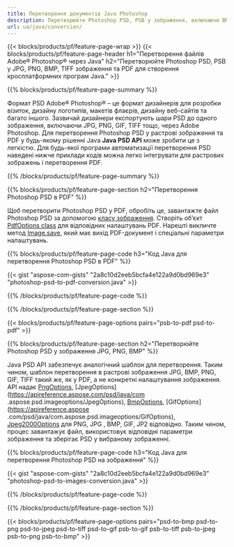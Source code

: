 ```yaml
---
title: Перетворення документів Java Photoshop
description: Перетворюйте Photoshop PSD, PSB у зображення, включаючи BMP, JPG, PNG, TIFF та PDF за допомогою бібліотеки Java.
url: ua/java/conversion/
---
```


{{< blocks/products/pf/feature-page-wrap >}}
{{< blocks/products/pf/feature-page-header h1="Перетворення файлів Adobe® Photoshop® через Java" h2="Перетворюйте Photoshop PSD, PSB у JPG, PNG, BMP, TIFF зображення та PDF для створення кросплатформних програм Java." >}}

{{% blocks/products/pf/feature-page-summary %}}

Формат PSD Adobe® Photoshop® – це формат дизайнерів для розробки візиток, дизайну логотипів, макетів флаєрів, дизайну веб-сайтів та багато іншого. Зазвичай дизайнери експортують шари PSD до одного зображення, включаючи JPG, PNG, GIF, TIFF тощо, через Adobe Photoshop. Для перетворення Photoshop PSD у растрові зображення та PDF у будь-якому рішенні Java **Java PSD API** може зробити це з легкістю. Для будь-якої програми автоматизації перетворення PSD наведені нижче приклади кодів можна легко інтегрувати для растрових зображень і перетворення PDF.

{{% /blocks/products/pf/feature-page-summary  %}}

{{% blocks/products/pf/feature-page-section  h2="Перетворення Photoshop PSD в PDF" %}}

Щоб перетворити Photoshop PSD у PDF, обробіть це, завантажте файл Photoshop PSD за допомогою [класу зображення](https://apireference.aspose.com/psd/java/com.aspose.psd/Image). Створіть об’єкт [PdfOptions class](https://apireference.aspose.com/psd/java/com.aspose.psd.imageoptions/PdfOptions) для відповідних налаштувань PDF. Нарешті викличте метод [Image.save](https://apireference.aspose.com/psd/java/com.aspose.psd/Image#save-java.lang.String-com.aspose.psd.ImageOptionsBase-), який має вихід PDF-документ і спеціальні параметри налаштувань.

{{% blocks/products/pf/feature-page-code h3="Код Java для перетворення Photoshop PSD в PDF" %}}

{{< gist "aspose-com-gists" "2a8c10d2eeb5bcfa4e122a9d0bd969e3" "photoshop-psd-to-pdf-conversion.java" >}}

{{% /blocks/products/pf/feature-page-code  %}}

{{% /blocks/products/pf/feature-page-section %}}

{{< blocks/products/pf/feature-page-options pairs="psb-to-pdf psd-to-pdf" >}}

{{% blocks/products/pf/feature-page-section  h2="Перетворюйте Photoshop PSD у зображення JPG, PNG, BMP" %}}

Java PSD API забезпечує аналогічний шаблон для перетворення. Таким чином, шаблон перетворення в растрові зображення JPG, BMP, PNG, GIF, TIFF такий же, як у PDF, а не конкретні налаштування зображення. API надає [PngOptions](https://apireference.aspose.com/psd/java/com.aspose.psd.imageoptions/PngOptions), [JpegOptions](https://apireference.aspose.com/psd/java/com .aspose.psd.imageoptions/JpegOptions), [BmpOptions](https://apireference.aspose.com/psd/java/com.aspose.psd.imageoptions/BmpOptions), [GifOptions](https://apireference.aspose .com/psd/java/com.aspose.psd.imageoptions/GifOptions), [Jpeg2000Options](https://apireference.aspose.com/psd/java/com.aspose.psd.imageoptions/Jpeg2000Options) для PNG, JPG , BMP, GIF, JP2 відповідно. Таким чином, процес завантажує файл, використовує відповідні параметри зображення та зберігає PSD у вибраному зображенні.

{{% blocks/products/pf/feature-page-code h3="Код Java для перетворення Photoshop PSD на зображення" %}}

{{< gist "aspose-com-gists" "2a8c10d2eeb5bcfa4e122a9d0bd969e3" "photoshop-psd-to-images-conversion.java" >}}

{{% /blocks/products/pf/feature-page-code  %}}

{{% /blocks/products/pf/feature-page-section %}}

{{< blocks/products/pf/feature-page-options pairs="psd-to-bmp psd-to-png psd-to-jpeg psd-to-tiff psd-to-gif psb-to-gif psb-to-tiff psb-to-jpeg psb-to-png psb-to-bmp" >}}
